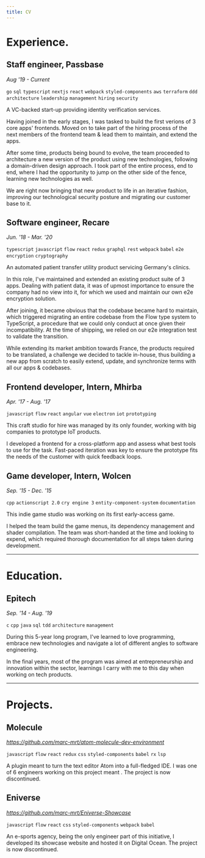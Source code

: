 ```yaml
---
title: CV
---
```


# Experience.

## Staff engineer, Passbase

_Aug '19 - Current_

`go` `sql` `typescript` `nextjs` `react` `webpack` `styled-components` `aws` `terraform` `ddd` `architecture` `leadership` `management` `hiring` `security`

A VC-backed start-up providing identity verification services.

Having joined in the early stages, I was tasked to build the first verions of 3 core apps' frontends.
Moved on to take part of the hiring process of the next members of the frontend team & lead them to maintain, and extend the apps.

After some time, products being bound to evolve, the team proceeded to architecture a new version of the product using new technologies, following a domain-driven design approach.
I took part of the entire process, end to end, where I had the opportunity to jump on the other side of the fence, learning new technologies as well.

We are right now bringing that new product to life in an iterative fashion, improving our technological security posture and migrating our customer base to it.

## Software engineer, Recare

_Jun. '18 - Mar. '20_

`typescript` `javascript` `flow` `react` `redux` `graphql` `rest` `webpack` `babel` `e2e encryption` `cryptography`

An automated patient transfer utility product servicing Germany's clinics.

In this role, I've maintained and extended an existing product suite of 3 apps.
Dealing with patient data, it was of upmost importance to ensure the company had no view into it, for which we used and maintain our own e2e encryption solution.

After joining, it became obvious that the codebase became hard to maintain, which triggered migrating an entire codebase from the Flow type system to TypeScript, a procedure that we could only conduct at once given their incompatibility.
At the time of shipping, we relied on our e2e integration test to validate the transition.

While extending its market ambition towards France, the products required to be translated, a challenge we decided to tackle in-house, thus building a new app from scratch to easily extend, update, and synchronize terms with all our apps & codebases.

## Frontend developer, Intern, Mhirba

_Apr. '17 - Aug. '17_

`javascript` `flow` `react` `angular` `vue` `electron` `iot` `prototyping`

This craft studio for hire was managed by its only founder, working with big companies to prototype IoT products.

I developed a frontend for a cross-platform app and assess what best tools to use for the task.
Fast-paced iteration was key to ensure the prototype fits the needs of the customer with quick feedback loops.

## Game developer, Intern, Wolcen

_Sep. '15 - Dec. '15_

`cpp` `actionscript 2.0` `cry engine 3` `entity-component-system` `documentation`

This indie game studio was working on its first early-access game.

I helped the team build the game menus, its dependency management and shader compilation.
The team was short-handed at the time and looking to expend, which required thorough documentation for all steps taken during development.

---

# Education.

## Epitech

_Sep. '14 - Aug. '19_

`c` `cpp` `java` `sql` `tdd` `architecture` `management`

During this 5-year long program, I've learned to love programming, embrace new technologies and navigate a lot of different angles to software engineering.

In the final years, most of the program was aimed at entrepreneurship and innovation within the sector, learnings I carry with me to this day when working on tech products.

---

# Projects.

## Molecule

_https://github.com/marc-mrt/atom-molecule-dev-environment_

`javascript` `flow` `react` `redux` `css` `styled-components` `babel` `rx` `lsp`

A plugin meant to turn the text editor Atom into a full-fledged IDE. I was one of 6 engineers working on this project meant .
The project is now discontinued.

## Eniverse

_https://github.com/marc-mrt/Eniverse-Showcase_

`javascript` `flow` `react` `css` `styled-components` `webpack` `babel`

An e-sports agency, being the only engineer part of this initiative, I developed its showcase website and hosted it on Digital Ocean.
The project is now discontinued.
